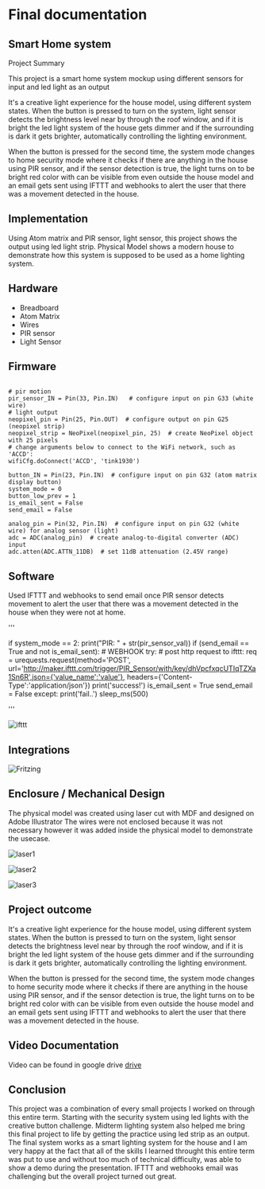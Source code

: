 # Final documentation
## Smart Home system


Project Summary

This project is a smart home system mockup using different sensors for input and led light as an output

It's a creative light experience for the house model, using different system states. When the button is pressed to turn on the system, light sensor detects the brightness level near by through the roof window, and if it is bright the led light system of the house gets dimmer and if the surrounding is dark it gets brighter, automatically controlling the lighting environment.

When the button is pressed for the second time, the system mode changes to home security mode where it checks if there are anything in the house using PIR sensor, and if the sensor detection is true, the light turns on to be bright red color with can be visible from even outside the house model and an email gets sent using IFTTT and webhooks to alert the user that there was a movement detected in the house.

## Implementation

Using Atom matrix and PIR sensor, light sensor, this project shows the output using led light strip. Physical Model shows a modern house to demonstrate how this system is supposed to be used as a home lighting system.


## Hardware

* Breadboard
* Atom Matrix
* Wires
* PIR sensor
* Light Sensor


## Firmware


```

# pir motion
pir_sensor_IN = Pin(33, Pin.IN)   # configure input on pin G33 (white wire)
# light output
neopixel_pin = Pin(25, Pin.OUT)  # configure output on pin G25 (neopixel strip)
neopixel_strip = NeoPixel(neopixel_pin, 25)  # create NeoPixel object with 25 pixels
# change arguments below to connect to the WiFi network, such as 'ACCD':
wifiCfg.doConnect('ACCD', 'tink1930')  

button_IN = Pin(23, Pin.IN)  # configure input on pin G32 (atom matrix display button)
system_mode = 0
button_low_prev = 1
is_email_sent = False
send_email = False

analog_pin = Pin(32, Pin.IN)  # configure input on pin G32 (white wire) for analog sensor (light)
adc = ADC(analog_pin)  # create analog-to-digital converter (ADC) input
adc.atten(ADC.ATTN_11DB)  # set 11dB attenuation (2.45V range)

```

## Software

Used IFTTT and webhooks to send email once PIR sensor detects movement to alert the user that there was a movement detected in the house when they were not at home.

'''

if system_mode == 2:
        print("PIR: " + str(pir_sensor_val))
        if (send_email == True and not is_email_sent):
            # WEBHOOK
            try:
            # post http request to ifttt:
                req = urequests.request(method='POST', url='http://maker.ifttt.com/trigger/PIR_Sensor/with/key/dhVpcfxqcUTIqTZXa1Sn6R',json={'value_name':'value'}, headers={'Content-Type':'application/json'})
                print('success!')
                is_email_sent = True
                send_email = False
            except:
                print('fail..')
            sleep_ms(500)
            
'''


![ifttt](https://github.com/robinkeum/SP23_AIP_Keum/blob/main/Image/ifttt.png "screenshot")

## Integrations


![Fritzing](https://github.com/robinkeum/SP23_AIP_Keum/blob/main/Image/Fritzing.png "Wires")

## Enclosure / Mechanical Design

The physical model was created using laser cut with MDF and designed on Adobe Illustrator
The wires were not enclosed because it was not necessary however it was added inside the physical model to demonstrate the usecase.


![laser1](https://github.com/robinkeum/SP23_AIP_Keum/blob/main/Image/lasercutpattern.png "screenshotoflaser")

![laser2](https://github.com/robinkeum/SP23_AIP_Keum/blob/main/Image/lasercutpattern2.png "screenshotoflaser2")

![laser3](https://github.com/robinkeum/SP23_AIP_Keum/blob/main/Image/lasercutpattern3.png "screenshotoflaser3")


## Project outcome

It's a creative light experience for the house model, using different system states. When the button is pressed to turn on the system, light sensor detects the brightness level near by through the roof window, and if it is bright the led light system of the house gets dimmer and if the surrounding is dark it gets brighter, automatically controlling the lighting environment.

When the button is pressed for the second time, the system mode changes to home security mode where it checks if there are anything in the house using PIR sensor, and if the sensor detection is true, the light turns on to be bright red color with can be visible from even outside the house model and an email gets sent using IFTTT and webhooks to alert the user that there was a movement detected in the house.

## Video Documentation
 Video can be found in google drive 
 [drive](https://drive.google.com/drive/folders/1dVsFapkpwBK-gSAbKA4YA6HCj-IvOEPN?usp=sharing)
 
## Conclusion

This project was a combination of every small projects I worked on through this entire term. Starting with the security system using led lights with the creative button challenge. Midterm lighting system also helped me bring this final project to life by getting the practice using led strip as an output. The final system works as a smart lighting system for the house and I am very happy at the fact that all of the skills I learned throught this entire term was put to use and without too much of technical difficulty, was able to show a demo during the presentation. IFTTT and webhooks email was challenging but the overall project turned out great.
